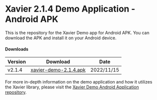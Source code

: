 # Xavier 2.1.4 Demo Application - Android APK
This is the repository for the Xavier Demo app for Android APK. You can download the APK and install it on your Android device.

#### Downloads

| Version | Download | Date |
|---------|----------|------|
| v2.1.4 | [xavier-demo-2.1.4.apk](./apk/xavier-demo-2.1.4.apk) | 2022/11/15|

For more in-depth information on the demo application and how it utilizes the Xavier library, please visit the [Xavier Demo Android Application repository](https://github.com/BlackSharkTech/xavier-demo-android).
